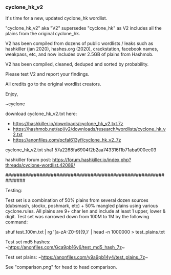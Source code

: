 ### cyclone_hk_v2

It's time for a new, updated cyclone_hk wordlist.

"cyclone_hk_v2" aka "V2" supersedes "cyclone_hk" as V2 includes all the plains from the original cyclone_hk.

V2 has been compiled from dozens of public wordlists / leaks such as hashkiller (jan 2020), hashes.org (2020), crackstation, facebook names, weakpass, etc, and now includes over 2.5GB of plains from Hashmob.

V2 has been compiled, cleaned, deduped and sorted by probability.

Please test V2 and report your findings.

All credits go to the original wordlist creators.

Enjoy,

~cyclone

download cyclone_hk_v2.txt here: 
- https://hashkiller.io/downloads/cyclone_hk_v2.txt.7z
- https://hashmob.net/api/v2/downloads/research/wordlists/cyclone_hk_v2.txt
- https://anonfiles.com/pcfaI613yf/cyclone_hk_v2_7z

cyclone_hk_v2.txt sha1 57a2268fa6904f2b2aa743316f1b71aba900ec03  

hashkiller forum post: https://forum.hashkiller.io/index.php?threads/cyclone-wordlist.42089/

###############################################################

Testing:

Test set is a combination of 50% plains from several dozen sources (dubsmash, stockx, poshmark, etc) + 50% mangled plains using various cyclone.rules.
All plains are 9+ char len and include at least 1 upper, lower & digit.
Test set was narrowed down from 100M to 1M by the following command:

shuf test_100m.txt | rg '[a-zA-Z0-9]{9,}' | head -n 1000000 > test_plains.txt

Test set md5 hashes: ~https://anonfiles.com/Gca9pb16y6/test_md5_hash_7z~

Test set plains: ~https://anonfiles.com/y9a9pb14y4/test_plains_7z~

See "comparison.png" for head to head comparison.
